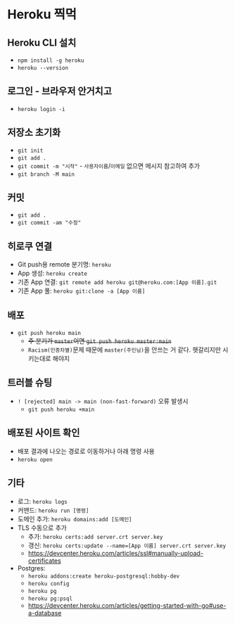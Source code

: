 # Heroku 찍먹

## Heroku CLI 설치
* `npm install -g heroku`
* `heroku --version`

## 로그인 - 브라우저 안거치고
* `heroku login -i`

## 저장소 초기화
* `git init`
* `git add .`
* `git commit -m "시작"` - `사용자이름`/`이메일` 없으면 메시지 참고하여 추가
* `git branch -M main`

## 커밋
* `git add .`
* `git commit -am "수정"`

## 히로쿠 연결
* Git push용 remote 분기명: `heroku`
* App 생성: `heroku create`
* 기존 App 연결: `git remote add heroku git@heroku.com:[App 이름].git`
* 기존 App 풀: `heroku git:clone -a [App 이름]`

## 배포
* `git push heroku main`
    * ~~주 분기가 `master`이면 `git push heroku master:main`~~
    * `Racism(인종차별)`문제 때문에 `master(주인님)`을 안쓰는 거 같다. 헷갈리지만 시키는대로 해야지

## 트러블 슈팅
* `! [rejected] main -> main (non-fast-forward)` 오류 발생시
    * `git push heroku +main`

## 배포된 사이트 확인
* 배포 결과에 나오는 경로로 이동하거나 아래 명령 사용
* `heroku open`

## 기타
* 로그: `heroku logs`
* 커맨드: `heroku run [명령]`
* 도메인 추가: `heroku domains:add [도메인]`
* TLS 수동으로 추가
    * 추가: `heroku certs:add server.crt server.key`
    * 갱신: `heroku certs:update --name=[App 이름] server.crt server.key`
    * https://devcenter.heroku.com/articles/ssl#manually-upload-certificates
* Postgres:
    * `heroku addons:create heroku-postgresql:hobby-dev`
    * `heroku config`
    * `heroku pg`
    * `heroku pg:psql`
    * https://devcenter.heroku.com/articles/getting-started-with-go#use-a-database